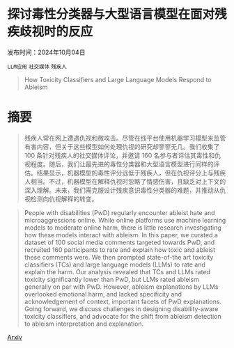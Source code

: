 # 探讨毒性分类器与大型语言模型在面对残疾歧视时的反应

发布时间：2024年10月04日

`LLM应用` `社交媒体` `残疾人`

> How Toxicity Classifiers and Large Language Models Respond to Ableism

# 摘要

> 残疾人常在网上遭遇仇视和微攻击。尽管在线平台使用机器学习模型来监管有害内容，但关于这些模型如何处理仇视的研究却寥寥无几。我们收集了 100 条针对残疾人的社交媒体评论，并邀请 160 名参与者评估其毒性和仇视程度。随后，我们让最先进的毒性分类器和大型语言模型进行同样的评估。结果显示，机器模型的毒性评分远低于残疾人，但在仇视评分上与残疾人相当。不过，机器模型在解释仇视时忽略了情感伤害，且缺乏对上下文的深入理解。未来，我们需克服设计残疾意识毒性分类器的难题，并推动从仇视检测向仇视解释的转变。

> People with disabilities (PwD) regularly encounter ableist hate and microaggressions online. While online platforms use machine learning models to moderate online harm, there is little research investigating how these models interact with ableism. In this paper, we curated a dataset of 100 social media comments targeted towards PwD, and recruited 160 participants to rate and explain how toxic and ableist these comments were. We then prompted state-of-the art toxicity classifiers (TCs) and large language models (LLMs) to rate and explain the harm. Our analysis revealed that TCs and LLMs rated toxicity significantly lower than PwD, but LLMs rated ableism generally on par with PwD. However, ableism explanations by LLMs overlooked emotional harm, and lacked specificity and acknowledgement of context, important facets of PwD explanations. Going forward, we discuss challenges in designing disability-aware toxicity classifiers, and advocate for the shift from ableism detection to ableism interpretation and explanation.

[Arxiv](https://arxiv.org/abs/2410.03448)